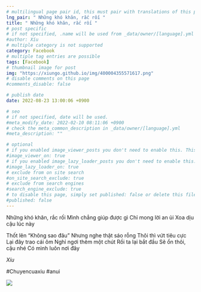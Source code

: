 ```yaml
---
# multilingual page pair id, this must pair with translations of this page. (This name must be unique)
lng_pair: " Những khó khăn, rắc rối "
title: " Những khó khăn, rắc rối "
# post specific
# if not specified, .name will be used from _data/owner/[language].yml
#author: Xíu
# multiple category is not supported
category: Facebook
# multiple tag entries are possible
tags: [Facebook]
# thumbnail image for post
img: "https://xiungo.github.io/img/400004355571617.png"
# disable comments on this page
#comments_disable: false

# publish date
date: 2022-08-23 13:00:06 +0900

# seo
# if not specified, date will be used.
#meta_modify_date: 2022-02-10 08:11:06 +0900
# check the meta_common_description in _data/owner/[language].yml
#meta_description: ""

# optional
# if you enabled image_viewer_posts you don't need to enable this. This is only if image_viewer_posts = false
#image_viewer_on: true
# if you enabled image_lazy_loader_posts you don't need to enable this. This is only if image_lazy_loader_posts = false
#image_lazy_loader_on: true
# exclude from on site search
#on_site_search_exclude: true
# exclude from search engines
#search_engine_exclude: true
# to disable this page, simply set published: false or delete this file
#published: false
---
```


<!-- outline-start -->

Những khó khăn, rắc rối
Mình chẳng giúp được gì
Chỉ mong lời an ủi
Xoa dịu cậu lúc này

Thốt lên “Không sao đâu”
Nhưng nghe thật sáo rỗng
Thôi thì vứt tiêu cực
Lại đây trao cái ôm
Nghỉ ngơi thêm một chút
Rồi ta lại bắt đầu
Sẽ ổn thôi, cậu nhé
Có mình luôn nơi đây

_Xíu_

#Chuyencuaxiu
#anui

<!-- outline-end -->

<img src= "https://xiungo.github.io/img/400004355571617.png">
